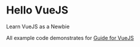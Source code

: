 # Hello VueJS
Learn VueJS as a Newbie

All example code demonstrates for [Guide for VueJS](https://vuejs.org/v2/guide)